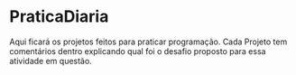 # PraticaDiaria
Aqui ficará os projetos feitos para praticar programação. Cada Projeto tem comentários dentro explicando qual foi o desafio proposto para essa atividade em questão.
